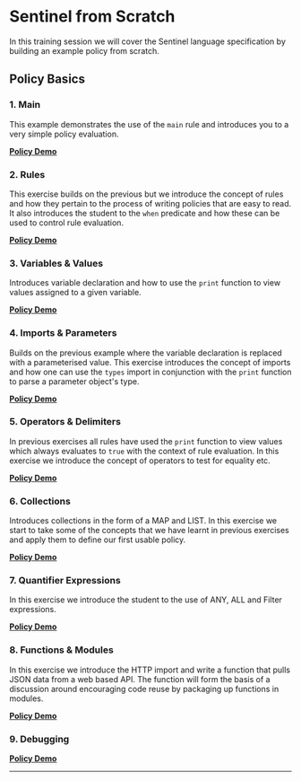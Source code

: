 # Sentinel from Scratch

In this training session we will cover the Sentinel language specification by building an example policy from scratch.

## Policy Basics

### 1. Main

This example demonstrates the use of the `main` rule and introduces you to a very simple policy evaluation.

**[Policy Demo](https://play.sentinelproject.io/p/u_rXzxfyaYc)**

### 2. Rules

This exercise builds on the previous but we introduce the concept of rules and how they pertain to the process of writing policies that are easy to read. It also introduces the student to the `when` predicate and how these can be used to control rule evaluation.

**[Policy Demo](https://play.sentinelproject.io/p/whloVWFEqlA)**

### 3. Variables & Values

Introduces variable declaration and how to use the `print` function to view values assigned to a given variable.

**[Policy Demo](https://play.sentinelproject.io/p/oUeCImvOEmj)**

### 4. Imports & Parameters

Builds on the previous example where the variable declaration is replaced with a parameterised value. This exercise introduces the concept of imports and how one can use the `types` import in conjunction with the `print` function to parse a parameter object's type.

**[Policy Demo](https://play.sentinelproject.io/p/keSyw7yDc7b)**

### 5. Operators & Delimiters

In previous exercises all rules have used the `print` function to view values which always evaluates to `true` with the context of rule evaluation. In this exercise we introduce the concept of operators to test for equality etc.

**[Policy Demo](https://play.sentinelproject.io/p/FMlwOPJ4IuQ)**

### 6. Collections

Introduces collections in the form of a MAP and LIST. In this exercise we start to take some of the concepts that we have learnt in previous exercises and apply them to define our first usable policy.

**[Policy Demo](https://play.sentinelproject.io/p/QFYua02m5FL)**

### 7. Quantifier Expressions

In this exercise we introduce the student to the use of ANY, ALL and Filter expressions.

**[Policy Demo](https://play.sentinelproject.io/p/8DmRTFdBeTN)**

### 8. Functions & Modules

In this exercise we introduce the HTTP import and write a function that pulls JSON data from a web based API. The function will form the basis of a discussion around encouraging code reuse by packaging up functions in modules.

**[Policy Demo](https://play.sentinelproject.io/p/c6z9r5eaVF4)**

### 9. Debugging

**[Policy Demo](https://play.sentinelproject.io/p/X5rEMTomAiB)**

----
